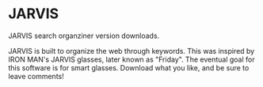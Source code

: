 # JARVIS
JARVIS search organziner version downloads.

JARVIS is built to organize the web through keywords.
This was inspired by IRON MAN's JARVIS glasses, later known as "Friday".
The eventual goal for this software is for smart glasses.
Download what you like, and be sure to leave comments!
